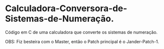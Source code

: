 # Calculadora-Conversora-de-Sistemas-de-Numeração.
Código em C de uma calculadora que converte os sistemas de numeração.

OBS: Fiz besteira com o Master, então o Patch principal é o Jander-Patch-1.
